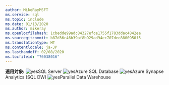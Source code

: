 ```yaml
---
author: MikeRayMSFT
ms.service: sql
ms.topic: include
ms.date: 01/13/2020
ms.author: mikeray
ms.openlocfilehash: 1cbedde99adc84327efce1755f1783ddac4842ea
ms.sourcegitcommit: b87d36c46b39af8b929ad94ec707dee8800950f5
ms.translationtype: HT
ms.contentlocale: ja-JP
ms.lasthandoff: 02/08/2020
ms.locfileid: "76038016"
---
```

<Token>**適用対象:** ![yes](media/yes.png)SQL Server ![yes](media/yes.png)Azure SQL Database ![yes](media/yes.png)Azure Synapse Analytics (SQL DW) ![yes](media/yes.png)Parallel Data Warehouse </Token>
